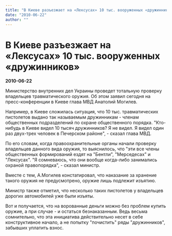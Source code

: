 ```yaml
---
title: "В Киеве разъезжает на «Лексусах» 10 тыс. вооруженных «дружинников»"
date: "2010-06-22"
author: ""
---
```


# В Киеве разъезжает на «Лексусах» 10 тыс. вооруженных «дружинников»

**2010-06-22** 

Министерство внутренних дел Украины проведет тотальную проверку владельцев травматического оружия. Об этом заявил сегодня на пресс-конференции в Киеве глава МВД Анатолий Могилев.

Например, в Киеве сложилась ситуация, что 10 тыс. травматических пистолетов выдано так называемым дружинникам - членам общественных подразделений по охране общественного порядка. "Кто-нибудь в Киеве видел 10 тысяч дружинников? Я не видел. Я видел один раз двух-трех человек в Печерском районе", - сказал глава МВД.

По его словам, когда правоохранительные органы начали проверку владельцев данного вида оружия, то выяснилось, что "эти все члены общественных формирований ездят на "Бентли", "Мерседесах" и "Лексусах". "Я сомневаюсь, что они вообще когда-либо занимались охраной правопорядка", - сказал министр.

Вместе с тем, А.Могилев констатировал, что наказание за хранение такого оружия не предусмотрено, оружие лишь подлежит изъятию.

Министр также отметил, что несколько таких пистолетов у владельцев дорогих автомобилей уже были изъяты.

Вот и получается, что на ворованные деньги можно без проблем купить оружие, а при случае - и остаться безнаказанным. Ведь весьма сомнительно, что эта инициатива действительно несет в себе конструктивное начало, а не попытку "почистить" ряды "дружинников", забывших уплатить взнос.